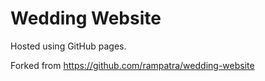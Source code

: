 # Wedding Website
Hosted using GitHub pages.

Forked from https://github.com/rampatra/wedding-website